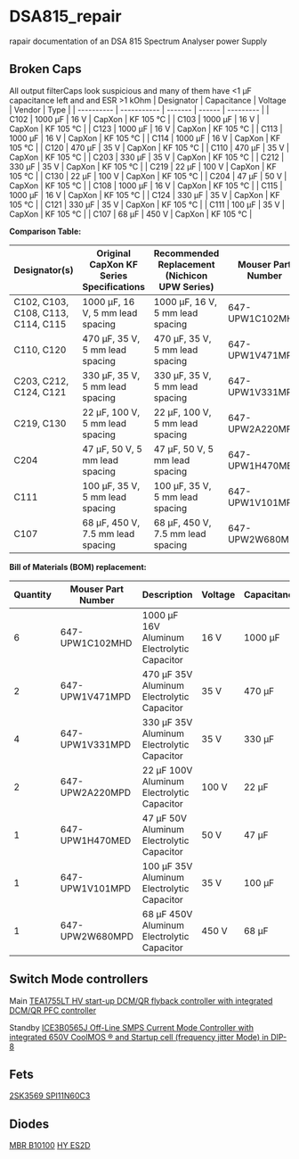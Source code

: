 # DSA815_repair
rapair documentation of an DSA 815 Spectrum Analyser power Supply

## Broken Caps
All output filterCaps look suspicious and many of them have <1 μF capacitance left and and ESR >1 kOhm
| Designator | Capacitance | Voltage | Vendor | Type      | 
| ---------- | ----------- | ------- | ------ | --------- |
| C102       | 1000 μF     | 16 V    | CapXon | KF 105 °C |
| C103       | 1000 μF     | 16 V    | CapXon | KF 105 °C |
| C123       | 1000 μF     | 16 V    | CapXon | KF 105 °C |
| C113       | 1000 μF     | 16 V    | CapXon | KF 105 °C |
| C114       | 1000 μF     | 16 V    | CapXon | KF 105 °C |
| C120       |  470 μF     | 35 V    | CapXon | KF 105 °C |
| C110       |  470 μF     | 35 V    | CapXon | KF 105 °C |
| C203       |  330 μF     | 35 V    | CapXon | KF 105 °C |
| C212       |  330 μF     | 35 V    | CapXon | KF 105 °C |
| C219       |  22 μF      | 100 V   | CapXon | KF 105 °C |
| C130       |  22 μF      | 100 V   | CapXon | KF 105 °C |
| C204       |  47 μF     | 50 V    | CapXon | KF 105 °C |
| C108       |  1000 μF    | 16 V   | CapXon | KF 105 °C |
| C115       |  1000 μF    | 16 V   | CapXon | KF 105 °C |
| C124       |  330 μF     | 35 V   | CapXon | KF 105 °C |
| C121       |  330 μF     | 35 V   | CapXon | KF 105 °C |
| C111       |  100 μF     | 35 V   | CapXon | KF 105 °C |
| C107       |  68 μF      | 450 V   | CapXon | KF 105 °C |

**Comparison Table:**

| Designator(s)                 | Original CapXon KF Series Specifications | Recommended Replacement (Nichicon UPW Series) | Mouser Part Number | Mouser Link |
|-------------------------------|------------------------------------------|----------------------------------------------|--------------------|-------------|
| C102, C103, C108, C113, C114, C115 | 1000 μF, 16 V, 5 mm lead spacing        | 1000 μF, 16 V, 5 mm lead spacing             | 647-UPW1C102MHD    | [Link](https://www.mouser.com/ProductDetail/Nichicon/UPW1C102MHD) |
| C110, C120                    | 470 μF, 35 V, 5 mm lead spacing          | 470 μF, 35 V, 5 mm lead spacing              | 647-UPW1V471MPD    | [Link](https://www.mouser.com/ProductDetail/Nichicon/UPW1V471MPD) |
| C203, C212, C124, C121        | 330 μF, 35 V, 5 mm lead spacing          | 330 μF, 35 V, 5 mm lead spacing              | 647-UPW1V331MPD    | [Link](https://www.mouser.com/ProductDetail/Nichicon/UPW1V331MPD) |
| C219, C130                    | 22 μF, 100 V, 5 mm lead spacing          | 22 μF, 100 V, 5 mm lead spacing              | 647-UPW2A220MPD    | [Link](https://www.mouser.com/ProductDetail/Nichicon/UPW2A220MPD) |
| C204                          | 47 μF, 50 V, 5 mm lead spacing           | 47 μF, 50 V, 5 mm lead spacing               | 647-UPW1H470MED    | [Link](https://www.mouser.com/ProductDetail/Nichicon/UPW1H470MED) |
| C111                          | 100 μF, 35 V, 5 mm lead spacing          | 100 μF, 35 V, 5 mm lead spacing              | 647-UPW1V101MPD    | [Link](https://www.mouser.com/ProductDetail/Nichicon/UPW1V101MPD) |
| C107                          | 68 μF, 450 V, 7.5 mm lead spacing        | 68 μF, 450 V, 7.5 mm lead spacing            | 647-UPW2W680MPD    | [Link](https://www.mouser.com/ProductDetail/Nichicon/UPW2W680MPD) |

**Bill of Materials (BOM) replacement:**

| Quantity | Mouser Part Number | Description                                 | Voltage | Capacitance | Lead Spacing | Mouser Link |
|----------|--------------------|---------------------------------------------|---------|-------------|--------------|-------------|
| 6        | 647-UPW1C102MHD    | 1000 μF 16V Aluminum Electrolytic Capacitor | 16 V    | 1000 μF     | 5 mm         | [Link](https://www.mouser.com/ProductDetail/Nichicon/UPW1C102MHD) |
| 2        | 647-UPW1V471MPD    | 470 μF 35V Aluminum Electrolytic Capacitor  | 35 V    | 470 μF      | 5 mm         | [Link](https://www.mouser.com/ProductDetail/Nichicon/UPW1V471MPD) |
| 4        | 647-UPW1V331MPD    | 330 μF 35V Aluminum Electrolytic Capacitor  | 35 V    | 330 μF      | 5 mm         | [Link](https://www.mouser.com/ProductDetail/Nichicon/UPW1V331MPD) |
| 2        | 647-UPW2A220MPD    | 22 μF 100V Aluminum Electrolytic Capacitor  | 100 V   | 22 μF       | 5 mm         | [Link](https://www.mouser.com/ProductDetail/Nichicon/UPW2A220MPD) |
| 1        | 647-UPW1H470MED    | 47 μF 50V Aluminum Electrolytic Capacitor   | 50 V    | 47 μF       | 5 mm         | [Link](https://www.mouser.com/ProductDetail/Nichicon/UPW1H470MED) |
| 1        | 647-UPW1V101MPD    | 100 μF 35V Aluminum Electrolytic Capacitor  | 35 V    | 100 μF      | 5 mm         | [Link](https://www.mouser.com/ProductDetail/Nichicon/UPW1V101MPD) |
| 1        | 647-UPW2W680MPD    | 68 μF 450V Aluminum Electrolytic Capacitor  | 450 V   | 68 μF       | 7.5 mm       | [Link](https://www.mouser.com/ProductDetail/Nichicon/UPW2W680MPD) |

## Switch Mode controllers

Main [TEA1755LT
HV start-up DCM/QR flyback controller with integrated
DCM/QR PFC controller](https://www.mouser.de/datasheet/2/302/TEA1755LT-3139535.pdf)

Standby [ICE3B0565J Off-Line SMPS Current Mode
Controller with integrated 650V
CoolMOS ® and Startup cell
(frequency jitter Mode) in DIP-8](https://www.mouser.de/datasheet/2/196/Infineon_ICE3BXX65J_DS_v02_09_en-1226717.pdf) 

## Fets

[2SK3569 ](https://www.mouser.com/datasheet/2/408/2SK3569_datasheet_en_20100129-1760726.pdf?srsltid=AfmBOoqOfAcmhnEl1CbtQnjtN7u57uDR2veouXWp1996Qa7RFYuwRC6d)
[SPI11N60C3](https://www.infineon.com/dgdl/Infineon-SPP_I_A11N60C3_E8185-DS-v03_03-EN.pdf?fileId=db3a3043163797a6011638a2fdee01a3)

## Diodes
[MBR B10100](https://www.mouser.com/catalog/specsheets/mbr10100.pdf?srsltid=AfmBOora0FWSBqrYTXQP6bggfBUvFZGf9zUhdGbjF-tB9XX7xbbk-SA4)
[HY ES2D](https://assets.nexperia.com/documents/data-sheet/ES2D.pdf)



